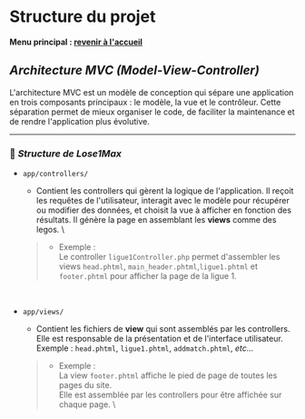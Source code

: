 # **Structure du projet**

**Menu principal : [revenir à l'accueil](../../README.md)**

## _**Architecture MVC (Model-View-Controller)**_

L'architecture MVC est un modèle de conception qui sépare une application en trois composants principaux : le modèle, la vue et le contrôleur. Cette séparation permet de mieux organiser le code, de faciliter la maintenance et de rendre l'application plus évolutive.


---
### 🚀 *Structure de Lose1Max*

- `app/controllers/` 
    - Contient les controllers qui gèrent  la logique de l'application. Il reçoit les requêtes de l'utilisateur, interagit avec le modèle pour récupérer ou modifier des données, et choisit la vue à afficher en fonction des résultats. Il génère la page en assemblant les **views** comme des legos. \
     <!-- (`homeController.php`, `ligue1Controller.php`, `ajaxController.php`, _etc..._) -->

    >- Exemple : \
    Le controller `ligue1Controller.php` permet d'assembler les views `head.phtml`, `main_header.phtml`,`ligue1.phtml` et `footer.phtml` pour afficher la page de la ligue 1.

 &nbsp;
- `app/views/`
    - Contient les fichiers de **view** qui sont assemblés par les controllers. Elle est responsable de la présentation et de l'interface utilisateur. \
    Exemple : `head.phtml`, `ligue1.phtml`, `addmatch.phtml`, _etc..._ 
    
    >- Exemple : \
    La view `footer.phtml` affiche le pied de page de toutes les pages du site. \
    Elle est assemblée par les controllers pour être affichée sur chaque page. \